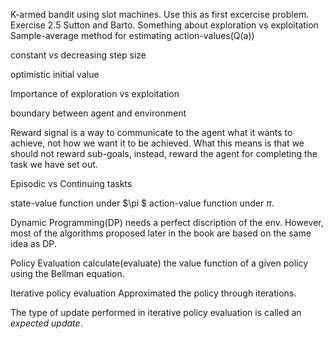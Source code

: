 K-armed bandit using slot machines.
Use this as first excercise problem. Exercise 2.5 Sutton and Barto.
Something about exploration vs exploitation
Sample-average method for estimating action-values(Q(a))

constant vs decreasing step size 

optimistic initial value

Importance of exploration vs exploitation

boundary between agent and environment

Reward signal is a way to communicate to the agent what it wants to achieve, not how we want it to be achieved. What this means is that we should not reward sub-goals, instead, reward the agent for completing the task we have set out.

Episodic vs Continuing taskts

state-value function under $\pi $
action-value function under $\pi$.

Dynamic Programming(DP) needs a perfect discription of the env. However, most of the algorithms proposed later in the book are based on the same idea as DP.

Policy Evaluation
calculate(evaluate) the value function of a given policy using the Bellman equation.

Iterative policy evaluation
Approximated the policy through iterations.

The type of update performed in iterative policy evaluation is called an *expected update*.

